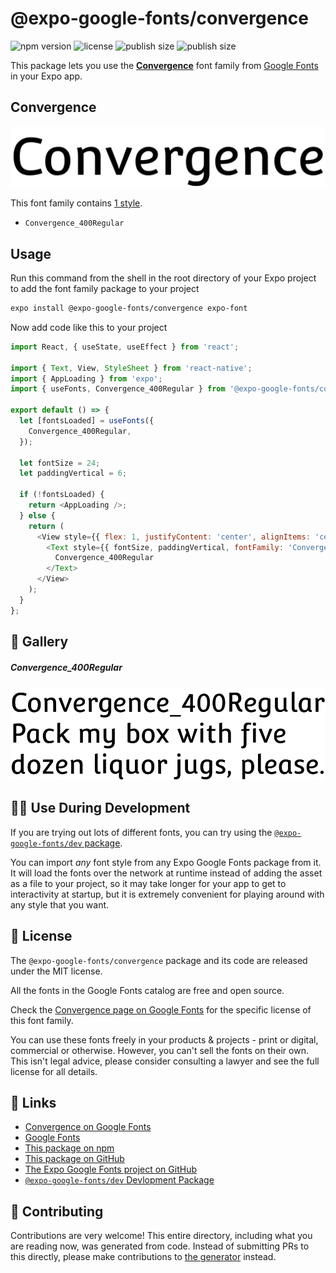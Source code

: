 # @expo-google-fonts/convergence

![npm version](https://flat.badgen.net/npm/v/@expo-google-fonts/convergence)
![license](https://flat.badgen.net/github/license/expo/google-fonts)
![publish size](https://flat.badgen.net/packagephobia/install/@expo-google-fonts/convergence)
![publish size](https://flat.badgen.net/packagephobia/publish/@expo-google-fonts/convergence)

This package lets you use the [**Convergence**](https://fonts.google.com/specimen/Convergence) font family from [Google Fonts](https://fonts.google.com/) in your Expo app.

## Convergence

![Convergence](./font-family.png)

This font family contains [1 style](#-gallery).

- `Convergence_400Regular`

## Usage

Run this command from the shell in the root directory of your Expo project to add the font family package to your project
```sh
expo install @expo-google-fonts/convergence expo-font
```

Now add code like this to your project
```js
import React, { useState, useEffect } from 'react';

import { Text, View, StyleSheet } from 'react-native';
import { AppLoading } from 'expo';
import { useFonts, Convergence_400Regular } from '@expo-google-fonts/convergence';

export default () => {
  let [fontsLoaded] = useFonts({
    Convergence_400Regular,
  });

  let fontSize = 24;
  let paddingVertical = 6;

  if (!fontsLoaded) {
    return <AppLoading />;
  } else {
    return (
      <View style={{ flex: 1, justifyContent: 'center', alignItems: 'center' }}>
        <Text style={{ fontSize, paddingVertical, fontFamily: 'Convergence_400Regular' }}>
          Convergence_400Regular
        </Text>
      </View>
    );
  }
};

```

## 🔡 Gallery

##### Convergence_400Regular
![Convergence_400Regular](./Convergence_400Regular.ttf.png)


## 👩‍💻 Use During Development

If you are trying out lots of different fonts, you can try using the [`@expo-google-fonts/dev` package](https://github.com/expo/google-fonts/tree/master/font-packages/dev#readme).

You can import *any* font style from any Expo Google Fonts package from it. It will load the fonts
over the network at runtime instead of adding the asset as a file to your project, so it may take longer
for your app to get to interactivity at startup, but it is extremely convenient
for playing around with any style that you want.

## 📖 License

The `@expo-google-fonts/convergence` package and its code are released under the MIT license.

All the fonts in the Google Fonts catalog are free and open source.

Check the [Convergence page on Google Fonts](https://fonts.google.com/specimen/Convergence) for the specific license of this font family.

You can use these fonts freely in your products & projects - print or digital, commercial or otherwise. However, you can't sell the fonts on their own. This isn't legal advice, please consider consulting a lawyer and see the full license for all details.

## 🔗 Links

- [Convergence on Google Fonts](https://fonts.google.com/specimen/Convergence)
- [Google Fonts](https://fonts.google.com/)
- [This package on npm](https://www.npmjs.com/package/@expo-google-fonts/convergence)
- [This package on GitHub](https://github.com/expo/google-fonts/tree/master/font-packages/convergence)
- [The Expo Google Fonts project on GitHub](https://github.com/expo/google-fonts)
- [`@expo-google-fonts/dev` Devlopment Package](https://github.com/expo/google-fonts/tree/master/font-packages/dev)

## 🤝 Contributing

Contributions are very welcome! This entire directory, including what you are reading now, was generated from code. Instead of submitting PRs to this directly, please make contributions to [the generator](https://github.com/expo/google-fonts/tree/master/packages/generator) instead.
